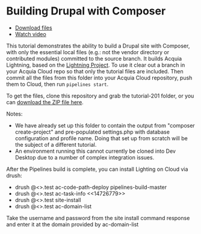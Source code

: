# Building Drupal with Composer

* [Download files](http://tutorials.pipeline-dev.services.acquia.io/pipelinestutorial201.zip)
* [Watch video](https://player.vimeo.com/video/184398693)

This tutorial demonstrates the ability to build a Drupal site with Composer, with only the essential
local files (e.g.: not the vendor directory or contributed modules) committed to the source branch.  It builds Acquia Lightning, based on the [Lightning Project](https://github.com/acquia/lightning-project). To use it clear out a branch in your Acquia Cloud repo so that only the tutorial files are included. Then commit all the files from this folder into your Acquia Cloud repository, push them to Cloud, then run ```pipelines start```.

To get the files, clone this repository and grab the tutorial-201 folder, or you can [download the ZIP file here](http://tutorials.pipeline-dev.services.acquia.io/pipelinestutorial201.zip).

Notes:

* We have already set up this folder to contain the output from "composer create-project" and pre-populated settings.php with database
  configuration and profile name.  Doing that set up from scratch will be the subject of a different tutorial.
* An environment running this cannot currently be cloned into Dev Desktop due to a number of complex integration issues.

After the Pipelines build is complete, you can install Lighting on Cloud via drush:

* drush @<<pipelinesdemo>>.test ac-code-path-deploy pipelines-build-master
* drush @<<pipelinesdemo>>.test ac-task-info <<14726779>>
* drush @<<pipelinesdemo>>.test site-install
* drush @<<pipelinesdemo>>.test ac-domain-list

Take the username and password from the site install command response and enter it at the domain provided by ac-domain-list
